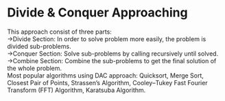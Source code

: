 # Divide & Conquer Approaching
This approach consist of three parts: <br/>
 ->Divide Section: In order to solve problem more easily, the problem is divided sub-problems.  <br/>
 ->Conquer Section: Solve sub-problems by calling recursively until solved.     <br/>
 ->Combine Section: Combine the sub-problems to get the final solution of the whole problem.  <br/>
 Most popular algorithms using DAC approach: Quicksort, Merge Sort, Closest Pair of Points, Strassen’s Algorithm, Cooley–Tukey Fast Fourier Transform (FFT) Algorithm, Karatsuba Algorithm. <br/>
